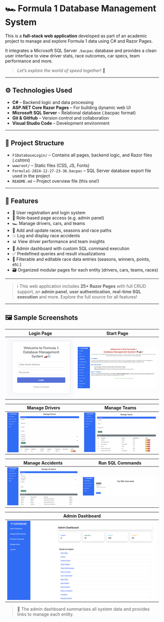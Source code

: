 # 🏎️ Formula 1 Database Management System

This is a **full-stack web application** developed as part of an academic project to manage and explore Formula 1 data using C# and Razor Pages.  

It integrates a Microsoft SQL Server `.bacpac` database and provides a clean user interface to view driver stats, race outcomes, car specs, team performance and more.

> _Let’s explore the world of speed together!_ 🚀

---

## ⚙️ Technologies Used

- **C#** – Backend logic and data processing  
- **ASP.NET Core Razor Pages** – For building dynamic web UI  
- **Microsoft SQL Server** – Relational database (.bacpac format)  
- **Git & GitHub** – Version control and collaboration  
- **Visual Studio Code** – Development environment 

---

## 📁 Project Structure

- `F1DatabaseLogin/` – Contains all pages, backend logic, and Razor files (.cshtml)
- `wwwroot/` – Static files (CSS, JS, Fonts)
- `Formula1-2024-12-27-23-36.bacpac` – SQL Server database export file used in the project
- `README.md` – Project overview file (this one!)

---

## 🧩 Features

- 🔐 User registration and login system
- 👤 Role-based page access (e.g. admin panel)
- 🏎️ Manage drivers, cars, and teams
- 🏁 Add and update races, seasons and race paths
- 💥 Log and display race accidents
- 📊 View driver performance and team insights
- 🧠 Admin dashboard with custom SQL command execution
- ✅ Predefined queries and result visualizations
- 🔎 Filterable and editable race data entries (seasons, winners, points, etc.)
- 🗃️ Organized modular pages for each entity (drivers, cars, teams, races)

---

> ℹ️ This web application includes **25+ Razor Pages** with full CRUD support, an **admin panel**, **user authentication**, **real-time SQL execution** and more. Explore the full source for all features!

---

## 🖼️ Sample Screenshots

| Login Page | Start Page |
|------------|------------|
| ![Login](screenshots/login.png) | ![Start](screenshots/startPage.png) |

| Manage Drivers | Manage Teams |
|----------------|--------------|
| ![Drivers](screenshots/manageDrivers.png) | ![Teams](screenshots/manageTeams.png) |

| Manage Accidents | Run SQL Commands |
|------------------|------------------|
| ![Accidents](screenshots/manageAccidents.png) | ![SQL](screenshots/runSQLCommands.png) |

| Admin Dashboard |
|-----------------|
| ![Admin](screenshots/adminDashboard.png) |
> 📌 The admin dashboard summarises all system data and provides links to manage each entity.


